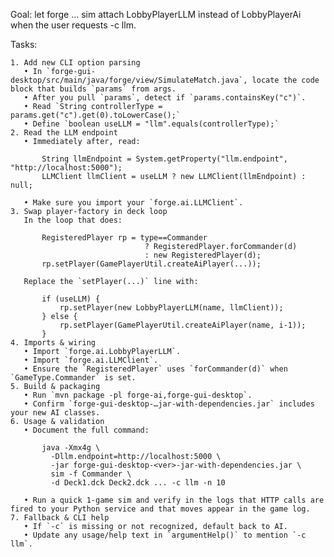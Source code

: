 Goal: let forge … sim attach LobbyPlayerLLM instead of LobbyPlayerAi when the user requests -c llm.

Tasks:

    1. Add new CLI option parsing
       • In `forge-gui-desktop/src/main/java/forge/view/SimulateMatch.java`, locate the code block that builds `params` from args.
       • After you pull `params`, detect if `params.containsKey("c")`.
       • Read `String controllerType = params.get("c").get(0).toLowerCase();`
       • Define `boolean useLLM = "llm".equals(controllerType);`
    2. Read the LLM endpoint
       • Immediately after, read:

           String llmEndpoint = System.getProperty("llm.endpoint", "http://localhost:5000");
           LLMClient llmClient = useLLM ? new LLMClient(llmEndpoint) : null;

       • Make sure you import your `forge.ai.LLMClient`.
    3. Swap player‐factory in deck loop
       In the loop that does:

           RegisteredPlayer rp = type==Commander
                                  ? RegisteredPlayer.forCommander(d)
                                  : new RegisteredPlayer(d);
           rp.setPlayer(GamePlayerUtil.createAiPlayer(...));

       Replace the `setPlayer(...)` line with:

           if (useLLM) {
               rp.setPlayer(new LobbyPlayerLLM(name, llmClient));
           } else {
               rp.setPlayer(GamePlayerUtil.createAiPlayer(name, i-1));
           }
    4. Imports & wiring
       • Import `forge.ai.LobbyPlayerLLM`.
       • Import `forge.ai.LLMClient`.
       • Ensure the `RegisteredPlayer` uses `forCommander(d)` when `GameType.Commander` is set.
    5. Build & packaging
       • Run `mvn package -pl forge-ai,forge-gui-desktop`.
       • Confirm `forge-gui-desktop-…jar-with-dependencies.jar` includes your new AI classes.
    6. Usage & validation
       • Document the full command:

           java -Xmx4g \
             -Dllm.endpoint=http://localhost:5000 \
             -jar forge-gui-desktop-<ver>-jar-with-dependencies.jar \
             sim -f Commander \
             -d Deck1.dck Deck2.dck ... -c llm -n 10

       • Run a quick 1-game sim and verify in the logs that HTTP calls are fired to your Python service and that moves appear in the game log.
    7. Fallback & CLI help
       • If `-c` is missing or not recognized, default back to AI.
       • Update any usage/help text in `argumentHelp()` to mention `-c llm`.